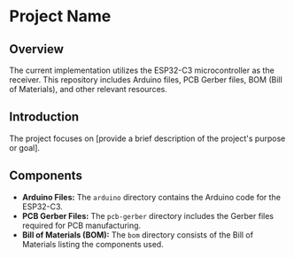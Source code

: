 # Project Name

## Overview
The current implementation utilizes the ESP32-C3 microcontroller as the receiver. This repository includes Arduino files, PCB Gerber files, BOM (Bill of Materials), and other relevant resources.

## Introduction
The project focuses on [provide a brief description of the project's purpose or goal].

## Components
- **Arduino Files:** The `arduino` directory contains the Arduino code for the ESP32-C3.
- **PCB Gerber Files:** The `pcb-gerber` directory includes the Gerber files required for PCB manufacturing.
- **Bill of Materials (BOM):** The `bom` directory consists of the Bill of Materials listing the components used.
